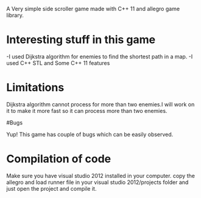 A Very simple side scroller game made with C++ 11 and allegro game library.

# Interesting stuff in this game

-I used Dijkstra algorithm for enemies to find the shortest path in a map.
-I used C++ STL and Some C++ 11 features

# Limitations

Dijkstra algorithm cannot process for more than two enemies.I will work on it to make it more fast so it can process
more than two enemies.

#Bugs

Yup! This game has couple of bugs which can be easily observed.

# Compilation of code

Make sure you have visual studio 2012 installed in your computer.
copy the allegro and load runner file in your visual studio 2012/projects folder and just open the project and compile it.
